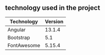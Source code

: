 ## technology used in the project

| Technology   	| Version  	| 
|---	        |---	    |
|   Angular	    |  13.1.4 	|   
|   Bootstrap	|   5.1   	|
|   FontAwesome |  5.15.4   |   	